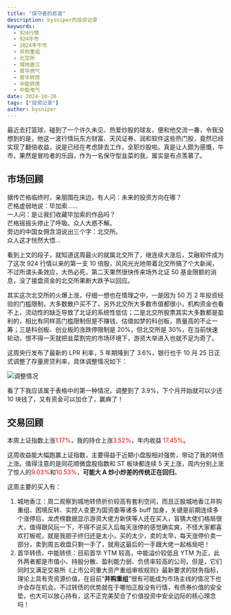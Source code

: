 ```yaml
---
title: "保守者的悲哀"
description: bysniper的投资记录
keywords:
  - 924行情
  - 924牛市
  - 2024年牛市
  - 并购重组
  - 北交所
  - 城地香江
  - 首华燃气
  - 首华转债
  - 中能转债
  - 中能电气
date: 2024-10-26
tags: ["投资记录"]
author: bysniper
---
```


最近去打篮球，碰到了一个许久未见、热爱炒股的球友，便和他交流一番，令我没想到的是，他这一波行情玩东方财富、天风证券、润和软件这些热门股，竟然已经实现了翻倍收益，说是已经在考虑辞去工作，全职炒股啦。真是让人颇为感慨，牛市，果然是冒险者的乐园，作为一名保守型韭菜的我，属实是有点羡慕了。

## 市场回顾

据传芒格临终时，亲朋围在床边，有人问：未来的投资方向在哪？  
芒格虚弱地说：毕加索……  
一人问：是让我们收藏毕加索的作品吗？  
芒格摇摇头停止了呼吸。众人大惑不解。  
旁边的中国女佣含泪说出三个字：北交所。  
众人这才恍然大悟…

看到上文的段子，就知道这周最火的就属北交所了，继连续大涨后，艾融软件成为了这次 924 行情以来的第一支 10 倍股，风风光光地带着北交所搞了个大新闻，不过所谓头条效应，大热必死，第二天果然很快传来场外北证 50 基金限额的消息，没了接盘资金的北交所果断大跌予以回应。

其实这次北交所的火爆上涨，仔细一想也在情理之中，一是因为 50 万 2 年投资经验的门槛限制，大多数散户买不了，另外北交所大多数市值都很小，机构资金也看不上，流动性的缺乏导致了北证的系统性低估；二是北交所股票其实大多数都是盈利的，相比有同样高门槛限制但是不赚钱、估值如梦的科创板，质量高的不止一筹；三是科创板、创业板的涨跌停限制是 20%，但北交所是 30%，在当前快速轮动，恨不得一天就把韭菜割完的市场环境下，游资大举进入也就不足为奇了。

这周央行发布了最新的 LPR 利率，5 年期降到了 3.6%，银行也于 10 月 25 日正式调整了存量房贷利率，具体调整情况如下：

![调整情况](https://images.bysniper.win/lpr1020.jpg)

看了下我应该属于表格中的第一种情况，调整到了 3.9%，下个月开始就可以少还 10 块钱了，又有资金可以加仓了，赢麻了！

## 交易回顾

本周上证指数上涨<font color=red>1.17%</font>，我的持仓上涨<font color=red>3.52%</font>，年内收益 <font color=red>17.45%</font>。

这周收益能大幅跑赢上证指数，主要得益于近期小盘股相对强势，带动了我的转债上涨。值得注意的是同花顺微盘股指数和 ST 板块都连续 5 天上涨，周内分别上涨了惊人的<font color=red>9.03%</font>和<font color=red>10.53%</font>，**可能大 A 炒小炒差的传统正在回归**。

这周主要的买入有：

1. 城地香江：周二观察到城地转债折价较高有套利空间，而且正股城地香江并购重组、困境反转、实控人变更为国资委等诸多 buff 加身，关键是前期连续多个涨停后，龙虎榜数据显示游资大佬方新侠等人还在买入，盲猜大佬们格局很大，值得跟风玩一下，不得不说买入后每天涨停的感觉确实爽，不怪大家都喜欢打板呢，就是我胆子终归还是太小，买的太少，卖的太早，每天涨停价卖一部分，卖到周五收盘只剩一手了，就用这最后的一手跟大佬一起格局吧！
2. 首华转债、中能转债：目前首华 YTM 较高，中能溢价较低且 YTM 为正，此外两者都是市值小、持股分散、盈利能力弱、负债率较高的公司，但是，它们同时又满足交易所《上市公司重大资产重组审核规则》最新要求的财务指标，理论上具有壳资源价值，在目前“**并购重组**”很有可能成为市场主线的情况下也许会存在机会。不过转债的优势就在于哪怕正股没有行情，有债券价值的安全垫，也大可以放心持有，这不正完美契合了价值投资中安全边际的核心理念吗！
